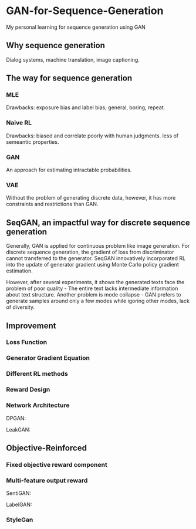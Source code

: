 # GAN-for-Sequence-Generation
My personal learning for sequence generation using GAN

## Why sequence generation
Dialog systems, machine translation, image captioning. 

## The way for sequence generation
### MLE
Drawbacks: exposure bias and label bias; general, boring, repeat.
### Naive RL
Drawbacks: biased and correlate poorly with human judgments. less of semeantic properties.
### GAN
An approach for estimating intractable probabilities.
### VAE
Without the problem of generating discrete data, however, it has more constraints and restrictions than GAN.

## SeqGAN, an impactful way for discrete sequence generation
Generally, GAN is applied for continuous problem like image generation. For discrete sequence generation, the gradient of loss from discriminator cannot transferred to the generator. SeqGAN innovatively incorporated RL into the update of generator gradient using Monte Carlo policy gradient estimation. 

However, after several experiments, it shows the generated texts face the problem of poor quality - The entire text lacks intermediate information about text structure. Another problem is mode collapse - GAN prefers to generate samples around only a few modes while igoring other modes, lack of diversity.  

## Improvement 
### Loss Function
### Generator Gradient Equation
### Different RL methods
### Reward Design
### Network Architecture
DPGAN:

LeakGAN: 

## Objective-Reinforced
### Fixed objective reward component
### Multi-feature output reward
SentiGAN:

LabelGAN:

### StyleGan
